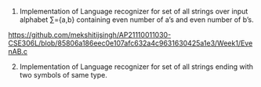 1. Implementation of Language recognizer for set of all strings over input alphabet ∑={a,b}
containing even number of a’s and even number of b’s.

https://github.com/mekshitijsingh/AP21110011030-CSE306L/blob/85806a186eec0e107afc632a4c9631630425a1e3/Week1/EvenAB.c



2. Implementation of Language recognizer for set of all strings ending with two symbols of
same type.
